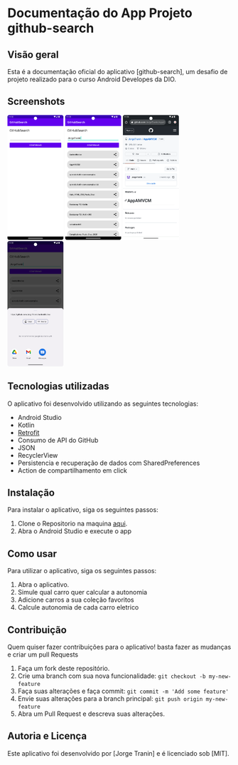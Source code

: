 # Documentação do App Projeto github-search

## Visão geral

Esta é a documentação oficial do aplicativo [github-search], um desafio de projeto realizado para o
curso Android Developes da DIO.

## Screenshots

<img src="/image/Screenshot_Tela_Vazia.png" width=25%>   <img src="/image/Screenshot_Tela_repositorios.png" width=25%>   <img src="/image/Screenshot_Click_item_list.png" width=25%> <img src="/image/Screenshot_compartilhamento_repos.png" width=25%>

## Tecnologias utilizadas

O aplicativo foi desenvolvido utilizando as seguintes tecnologias:

- Android Studio
- Kotlin
- [Retrofit](https://square.github.io/retrofit/)
- Consumo de API do GitHub
- JSON
- RecyclerView
- Persistencia e recuperação de dados com SharedPreferences
- Action de compartilhamento em click

## Instalação

Para instalar o aplicativo, siga os seguintes passos:

1. Clone o Repositorio na maquina [aqui](https://github.com/JorgeTranin/EletriCarApp_DIO.ME.git).
2. Abra o Android Studio e execute o app

## Como usar

Para utilizar o aplicativo, siga os seguintes passos:

1. Abra o aplicativo.
2. Simule qual carro quer calcular a autonomia
3. Adicione carros a sua coleção favoritos
4. Calcule autonomia de cada carro eletrico

## Contribuição

Quem quiser fazer contribuições para o aplicativo! basta fazer as mudanças e criar um pull Requests

1. Faça um fork deste repositório.
2. Crie uma branch com sua nova funcionalidade: `git checkout -b my-new-feature`
3. Faça suas alterações e faça commit: `git commit -m 'Add some feature'`
4. Envie suas alterações para a branch principal: `git push origin my-new-feature`
5. Abra um Pull Request e descreva suas alterações.

## Autoria e Licença

Este aplicativo foi desenvolvido por [Jorge Tranin] e é licenciado sob [MIT].
